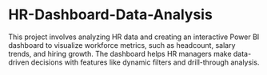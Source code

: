 # HR-Dashboard-Data-Analysis
This project involves analyzing HR data and creating an interactive Power BI dashboard to visualize workforce metrics, such as headcount, salary trends, and hiring growth. The dashboard helps HR managers make data-driven decisions with features like dynamic filters and drill-through analysis.

